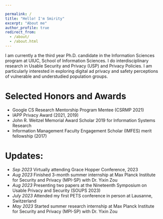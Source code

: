 ```yaml
---

permalink: /
title: "Hello! I'm Smirity"
excerpt: "About me"
author_profile: true
redirect_from: 
  - /about/
  - /about.html
---
```

I am currently a the third year Ph.D. candidate in the Information Sciences program at UIUC, School of Information Sciences. I do interdisciplinary research in Usable Security and Privacy (USP) and Privacy Policies. I am particularly interested in exploring digital ad privacy and safety perceptions of vulnerable and understudied population groups. 

# Selected Honors and Awards
* Google CS Research Mentorship Program Mentee (CSRMP 2021)
* IAPP Privacy Award (2021, 2019) 
* John R. Weitzel Memorial Award Scholar 2019 for Information Systems Research
* Information Management Faculty Engagement Scholar (IMFES) merit fellowship (2017)

# Updates:
  * _Sep 2023_ Virtually attending Grace Hopper Conference, 2023
  * _Aug 2023_ Finished 3-month summer internship at Max Planck Institute for Security and Privacy (MPI-SP) with Dr. Yixin Zou
  * _Aug 2023_ Presenting two papers at the Nineteenth Symposium on Usable Privacy and Security (SOUPS 2023)
  * _July 2023_ Attended my first PETS conference in person at Lausanne, Switzerland
  * _May 2023_ Started summer research internship at Max Planck Institute for Security and Privacy (MPI-SP) with Dr. Yixin Zou


